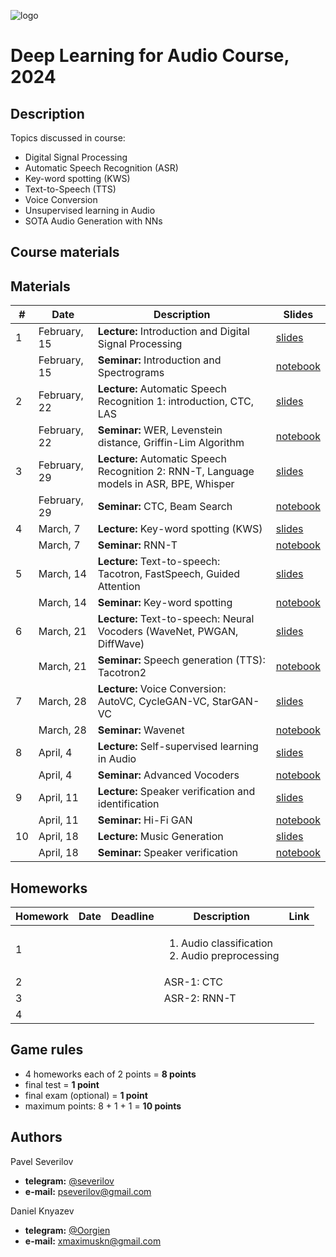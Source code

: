 ![logo](./logo.png)
# Deep Learning for Audio Course, 2024

## Description
Topics discussed in course:
- Digital Signal Processing
- Automatic Speech Recognition (ASR)
- Key-word spotting (KWS)
- Text-to-Speech (TTS)
- Voice Conversion
- Unsupervised learning in Audio
- SOTA Audio Generation with NNs

## Course materials
## Materials

| # | Date | Description | Slides |
|---------|------|-------------|---------|
| 1 | February, 15 | <b>Lecture:</b> Introduction and Digital Signal Processing | [slides](lectures/lecture01_DLAudio2023.pdf) |
|  | February, 15 | <b>Seminar:</b> Introduction and Spectrograms | [notebook](seminars/seminar01/seminar1.ipynb) |
| 2 | February, 22 | <b>Lecture:</b> Automatic Speech Recognition 1: introduction, CTC, LAS | [slides](lectures/lecture02_DLAudio2023.pdf) |
|  | February, 22 | <b>Seminar:</b> WER, Levenstein distance, Griffin-Lim Algorithm | [notebook](seminars/seminar02/seminar2.ipynb) |
| 3 | February, 29 | <b>Lecture:</b> Automatic Speech Recognition 2: RNN-T, Language models in ASR, BPE, Whisper | [slides](lectures/lecture03_DLAudio2023.pdf) |
|  | February, 29 | <b>Seminar:</b> CTC, Beam Search | [notebook](seminars/seminar03/seminar3.ipynb) |
| 4 | March, 7 | <b>Lecture:</b> Key-word spotting (KWS) | [slides](lectures/lecture04_DLAudio2023.pdf) |
|  | March, 7 | <b>Seminar:</b> RNN-T | [notebook](seminars/seminar04/seminar4.ipynb) |
| 5 | March, 14 | <b>Lecture:</b> Text-to-speech: Tacotron, FastSpeech, Guided Attention | [slides](lectures/lecture05_DLAudio2023.pdf) |
|  | March, 14 | <b>Seminar:</b> Key-word spotting| [notebook](seminars/seminar05/seminar5.ipynb) |
| 6 | March, 21 | <b>Lecture:</b>  Text-to-speech: Neural Vocoders (WaveNet, PWGAN, DiffWave) | [slides](lectures/lecture06_DLAudio2023.pdf) |
|  | March, 21 | <b>Seminar:</b> Speech generation (TTS): Tacotron2 | [notebook](seminars/seminar06/seminar6.ipynb) |
| 7 | March, 28 | <b>Lecture:</b>  Voice Conversion: AutoVC, CycleGAN-VC, StarGAN-VC | [slides](lectures/lecture07_DLAudio2023.pdf) |
|  | March, 28 | <b>Seminar:</b> Wavenet | [notebook](seminars/seminar07/seminar7.ipynb) |
| 8 | April, 4 | <b>Lecture:</b> Self-supervised learning in Audio | [slides](lectures/lecture08_DLAudio2023.pdf) |
|  | April, 4 | <b>Seminar:</b> Advanced Vocoders | [notebook](seminars/seminar08/seminar.ipynb) |
| 9 | April, 11 | <b>Lecture:</b> Speaker verification and identification | [slides](lectures/lecture09_DLAudio2023.pdf) |
|  | April, 11 | <b>Seminar:</b> Hi-Fi GAN | [notebook](seminars/seminar09/seminar.ipynb) |
| 10 | April, 18 | <b>Lecture:</b> Music Generation | [slides](lectures/lecture10_DLAudio2023.pdf) |
|  | April, 18 | <b>Seminar:</b> Speaker verification | [notebook](seminars/seminar10/seminar.ipynb) |


## Homeworks
| Homework | Date | Deadline | Description | Link |
|---------|------|-------------|--------|-------|
| 1 | |  | <ol><li>Audio classification</li><li>Audio preprocessing</li></ol> |  |
| 2 | |  | ASR-1: CTC |  |
| 3 | | | ASR-2: RNN-T |  |
| 4 | |  |  |  |

## Game rules
- 4 homeworks each of 2 points = **8 points**
- final test = **1 point**
- final exam (optional) = **1 point**
- maximum points: 8 + 1 + 1 = **10 points**

## Authors

Pavel Severilov
- **telegram:** [@severilov](https://t.me/severilov)
- **e-mail:** pseverilov@gmail.com

Daniel Knyazev
- **telegram:** [@Oorgien](https://t.me/Oorgien)
- **e-mail:** xmaximuskn@gmail.com
